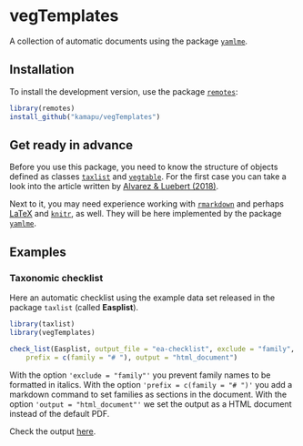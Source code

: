
# vegTemplates

A collection of automatic documents using the package
[`yamlme`](https://github.com/kamapu/yamlme/).

## Installation

To install the development version, use the package
[`remotes`](https://remotes.r-lib.org/):

``` r
library(remotes)
install_github("kamapu/vegTemplates")
```

## Get ready in advance

Before you use this package, you need to know the structure of objects
defined as classes [`taxlist`](https://docs.ropensci.org/taxlist/) and
[`vegtable`](https://github.com/kamapu/vegtable/). For the first case
you can take a look into the article written by [Alvarez & Luebert
(2018)](https://doi.org/10.3897/bdj.6.e23635).

Next to it, you may need experience working with
[`rmarkdown`](https://rmarkdown.rstudio.com/) and perhaps
[LaTeX](https://latex.org/) and [`knitr`](https://yihui.org/knitr/), as
well. They will be here implemented by the package
[`yamlme`](https://kamapu.github.io/rpkg/yamlme/).

## Examples

### Taxonomic checklist

Here an automatic checklist using the example data set released in the
package `taxlist` (called **Easplist**).

``` r
library(taxlist)
library(vegTemplates)

check_list(Easplist, output_file = "ea-checklist", exclude = "family",
    prefix = c(family = "# "), output = "html_document")
```

With the option `'exclude = "family"'` you prevent family names to be
formatted in italics. With the option `'prefix = c(family = "# ")'` you
add a markdown command to set families as sections in the document. With
the option `'output = "html_document"'` we set the output as a HTML
document instead of the default PDF.

Check the output [here](ea-checklist.html).
